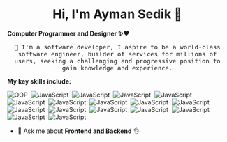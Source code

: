<h1 align="center">Hi, I'm Ayman Sedik 👋</h1>

**Computer Programmer and Designer ✨❤️**
<p align="center">
<samp>📌 I'm a software developer, I aspire to be a world-class software engineer, builder of services for millions of users, 
 seeking a challenging and progressive position to gain knowledge and experience.</samp>
</p>
 
**My key skills include:**

 ![OOP](https://img.shields.io/badge/-OOP-%23f2f2f2?style=social&logo=OOP&logoColor=5294E2)&nbsp;
 ![JavaScript](https://img.shields.io/badge/-JavaScript/ES6-%23f2f2f2?style=flat-square&logo=javascript&logoColor=5294E2)&nbsp;
 ![JavaScript](https://img.shields.io/badge/-JavaScript/ES6-%23f2f2f2?style=flat-square&logo=javascript&logoColor=5294E2)&nbsp;
 ![JavaScript](https://img.shields.io/badge/-JavaScript/ES6-%23f2f2f2?style=flat-square&logo=javascript&logoColor=5294E2)&nbsp;
 ![JavaScript](https://img.shields.io/badge/-JavaScript/ES6-%23f2f2f2?style=flat-square&logo=javascript&logoColor=5294E2)&nbsp;
 ![JavaScript](https://img.shields.io/badge/-JavaScript/ES6-%23f2f2f2?style=flat-square&logo=javascript&logoColor=5294E2)&nbsp;
 ![JavaScript](https://img.shields.io/badge/-JavaScript/ES6-%23f2f2f2?style=flat-square&logo=javascript&logoColor=5294E2)&nbsp;
 ![JavaScript](https://img.shields.io/badge/-JavaScript/ES6-%23f2f2f2?style=flat-square&logo=javascript&logoColor=5294E2)&nbsp;
 ![JavaScript](https://img.shields.io/badge/-JavaScript/ES6-%23f2f2f2?style=flat-square&logo=javascript&logoColor=5294E2)&nbsp;
 ![JavaScript](https://img.shields.io/badge/-JavaScript/ES6-%23f2f2f2?style=flat-square&logo=javascript&logoColor=5294E2)&nbsp;
 ![JavaScript](https://img.shields.io/badge/-JavaScript/ES6-%23f2f2f2?style=flat-square&logo=javascript&logoColor=5294E2)&nbsp;
 ![JavaScript](https://img.shields.io/badge/-JavaScript/ES6-%23f2f2f2?style=flat-square&logo=javascript&logoColor=5294E2)&nbsp;
 ![JavaScript](https://img.shields.io/badge/-JavaScript/ES6-%23f2f2f2?style=flat-square&logo=javascript&logoColor=5294E2)&nbsp;
 ![JavaScript](https://img.shields.io/badge/-JavaScript/ES6-%23f2f2f2?style=flat-square&logo=javascript&logoColor=5294E2)&nbsp;
 ![JavaScript](https://img.shields.io/badge/-JavaScript/ES6-%23f2f2f2?style=flat-square&logo=javascript&logoColor=5294E2)&nbsp;
 ![JavaScript](https://img.shields.io/badge/-JavaScript/ES6-%23f2f2f2?style=flat-square&logo=javascript&logoColor=5294E2)&nbsp;
 ![JavaScript](https://img.shields.io/badge/-JavaScript/ES6-%23f2f2f2?style=flat-square&logo=javascript&logoColor=5294E2)&nbsp;
 


 
- 💬 Ask me about **Frontend and Backend** 👌
